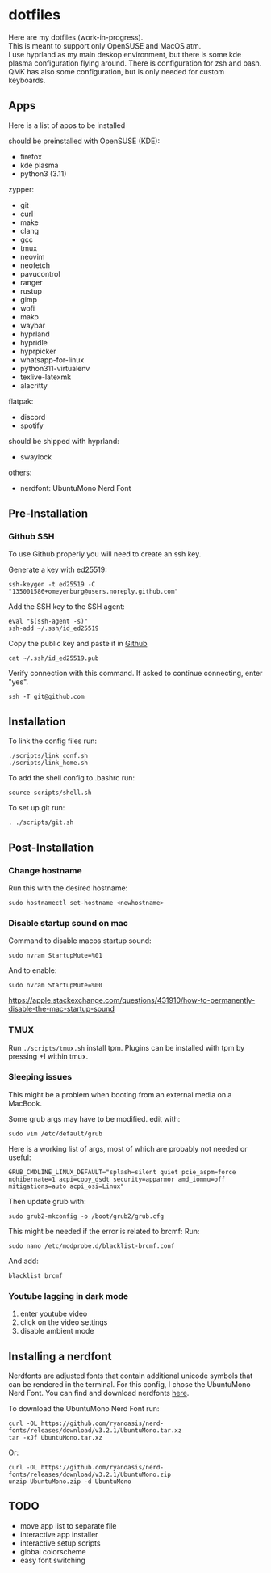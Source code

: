 # dotfiles
Here are my dotfiles (work-in-progress).  
This is meant to support only OpenSUSE and MacOS atm.  
I use hyprland as my main deskop environment, but there is some kde plasma configuration flying around.
There is configuration for zsh and bash.  
QMK has also some configuration, but is only needed for custom keyboards.

## Apps
Here is a list of apps to be installed

should be preinstalled with OpenSUSE (KDE):
- firefox
- kde plasma
- python3 (3.11)

zypper:
- git
- curl
- make
- clang
- gcc
- tmux
- neovim
- neofetch
- pavucontrol
- ranger
- rustup
- gimp
- wofi
- mako
- waybar
- hyprland
- hypridle
- hyprpicker
- whatsapp-for-linux
- python311-virtualenv
- texlive-latexmk
- alacritty

flatpak:
- discord
- spotify

should be shipped with hyprland:
- swaylock

others:
- nerdfont: UbuntuMono Nerd Font

## Pre-Installation
### Github SSH
To use Github properly you will need to create an ssh key.

Generate a key with ed25519:
```
ssh-keygen -t ed25519 -C "135001586+omeyenburg@users.noreply.github.com"
```

Add the SSH key to the SSH agent:
```
eval "$(ssh-agent -s)"
ssh-add ~/.ssh/id_ed25519
```

Copy the public key and paste it in [Github](https://github.com/settings/keys)
```
cat ~/.ssh/id_ed25519.pub
```

Verify connection with this command. If asked to continue connecting, enter "yes".
```
ssh -T git@github.com
```

## Installation
To link the config files run:
```
./scripts/link_conf.sh
./scripts/link_home.sh
```

To add the shell config to .bashrc run:
```
source scripts/shell.sh
```

To set up git run:
```
. ./scripts/git.sh
```


## Post-Installation
### Change hostname
Run this with the desired hostname:
```
sudo hostnamectl set-hostname <newhostname>
```

### Disable startup sound on mac
Command to disable macos startup sound:
```
sudo nvram StartupMute=%01
```
And to enable:
```
sudo nvram StartupMute=%00
```
https://apple.stackexchange.com/questions/431910/how-to-permanently-disable-the-mac-startup-sound

### TMUX
Run `./scripts/tmux.sh` install tpm.
Plugins can be installed with tpm by pressing <leader>+I within tmux.

### Sleeping issues
This might be a problem when booting from an external media on a MacBook.

Some grub args may have to be modified.
edit with:
```
sudo vim /etc/default/grub
```

Here is a working list of args, most of which are probably not needed or useful:
```
GRUB_CMDLINE_LINUX_DEFAULT="splash=silent quiet pcie_aspm=force nohibernate=1 acpi=copy_dsdt security=apparmor amd_iommu=off mitigations=auto acpi_osi=Linux"
```

Then update grub with:
```
sudo grub2-mkconfig -o /boot/grub2/grub.cfg
```

This might be needed if the error is related to brcmf:
Run:
```
sudo nano /etc/modprobe.d/blacklist-brcmf.conf
```

And add:
```
blacklist brcmf
```

### Youtube lagging in dark mode
1. enter youtube video
2. click on the video settings
3. disable ambient mode

## Installing a nerdfont
Nerdfonts are adjusted fonts that contain additional unicode symbols that can be rendered in the terminal. For this config, I chose the UbuntuMono Nerd Font. You can find and download nerdfonts [here](https://www.nerdfonts.com/).

To download the UbuntuMono Nerd Font run:
```
curl -OL https://github.com/ryanoasis/nerd-fonts/releases/download/v3.2.1/UbuntuMono.tar.xz
tar -xJf UbuntuMono.tar.xz
```

Or:
```
curl -OL https://github.com/ryanoasis/nerd-fonts/releases/download/v3.2.1/UbuntuMono.zip
unzip UbuntuMono.zip -d UbuntuMono
```

## TODO
- move app list to separate file
- interactive app installer
- interactive setup scripts
- global colorscheme
- easy font switching

